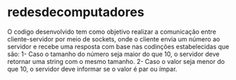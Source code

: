# redesdecomputadores

O codigo desenvolvido tem como objetivo realizar a comunicação entre cliente-servidor por meio de sockets, onde o cliente envia um número ao servidor e recebe uma resposta com base nas codinções estabelecidas que são: 
    1- Caso o tamanho do número seja maior do que 10, o servidor deve retornar uma string com o mesmo tamanho. 
    2- Caso o valor seja menor do que 10, o servidor deve informar se o valor é par ou ímpar.